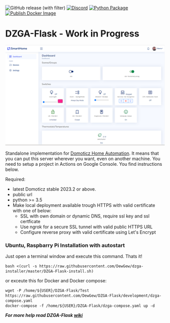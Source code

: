 ![GitHub release (with filter)](https://img.shields.io/github/v/release/DewGew/DZGA-Flask?logo=Github) [![Discord](https://img.shields.io/discord/664815298284748830?logo=discord)](https://discordapp.com/invite/AmJV6AC) [![Python Package](https://github.com/DewGew/DZGA-Flask/actions/workflows/python-app.yml/badge.svg?branch=main)](https://github.com/DewGew/DZGA-Flask/actions/workflows/python-app.yml) [![Publish Docker Image](https://github.com/DewGew/DZGA-Flask/actions/workflows/docker-publish.yml/badge.svg)](https://github.com/DewGew/DZGA-Flask/actions/workflows/docker-publish.yml)
# DZGA-Flask - Work in Progress

<img src="/static/img/DZGA-Flask.png" alt="drawing" width="1000"/>

Standalone implementation for [Domoticz Home Automation](https://www.domoticz.com/). It means that you can put this server wherever you want, even on another machine. You need to setup a project in Actions on Google Console. You find instructions below.

Required:
- latest Domoticz stable 2023.2 or above.
- public url
- python >= 3.5
- Make local deployment available trough HTTPS with valid certificate with one of below:
  - SSL with own domain or dynamic DNS, require ssl key and ssl certficate
  - Use ngrok for a secure SSL tunnel with valid public HTTPS URL
  - Configure reverse proxy with valid certificate using Let's Encrypt

### Ubuntu, Raspbarry Pi Installation with autostart

Just open a terminal window and execute this command. Thats it!

```
bash <(curl -s https://raw.githubusercontent.com/DewGew/dzga-installer/master/DZGA-Flask-install.sh)
```
or exceute this for Docker and Docker compose:
```
wget -P /home/${USER}/DZGA-Flask/Test https://raw.githubusercontent.com/DewGew/DZGA-Flask/development/dzga-compose.yaml
docker-compose -f /home/${USER}/DZGA-Flask/dzga-compose.yaml up -d
```
***For more help read DZGA-Flask [wiki](https://github.com/DewGew/DZGA-Flask/wiki)***
